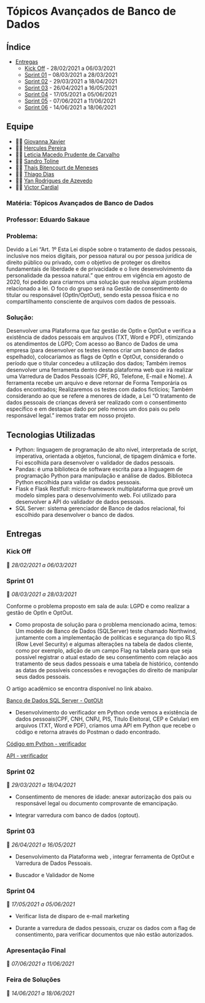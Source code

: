  # Tópicos Avançados de Banco de Dados

## Índice

-  [Entregas](#entregas)
    - [Kick Off](#kick-off) - 28/02/2021 a 06/03/2021 
    - [Sprint 01](#sprint-01) – 08/03/2021 a 28/03/2021
    - [Sprint 02](#sprint-02) - 29/03/2021 a 18/04/2021
    - [Sprint 03](#sprint-03)  - 26/04/2021 a 16/05/2021
    - [Sprint 04](#sprint-04) - 17/05/2021 a 05/06/2021
    - [Sprint 05](#apresentacao-final) - 07/06/2021 a 11/06/2021
    - [Sprint 06](#feira-de-solucoes) - 14/06/2021 a 18/06/2021 

## Equipe

- 👩‍💻 [Giovanna Xavier](https://https://github.com/giovannaxavierm/)
- 👨‍💻 [Hercules Pereira](https://github.com/herculespsilva/)
- 👩‍💻 [Leticia Macedo Prudente de Carvalho](https://www.linkedin.com/mwlite/in/leticia-macedo-prudente-de-carvalho-a0413416a/)
- 👨‍💻 [Sandro Toline](https://github.com/sandrotoline/)
- 👩‍💻 [Thaís Bitencourt de Meneses](https://www.linkedin.com/in/thaisbitencourt/)
- 👨‍💻 [Thiago Dias](https://github.com/ThiagoDisk/)
- 👨‍💻 [Yan Rodrigues de Azevedo](https://www.linkedin.com/in/yan-rodrigues/)
- 👨‍💻 [Victor Cardial](https://github.com/VictorCardial/)

### Matéria: Tópicos Avançados de Banco de Dados
### Professor: Eduardo Sakaue

### Problema:
Devido a Lei “Art. 1º Esta Lei dispõe sobre o tratamento de dados pessoais, inclusive nos meios digitais, por pessoa natural ou por pessoa jurídica de direito público ou privado, com o objetivo de proteger os direitos fundamentais de liberdade e de privacidade e o livre desenvolvimento da personalidade da pessoa natural.” que entrou em vigência em agosto de 2020, foi pedido para criarmos uma solução que resolva algum problema relacionado a lei.
O foco do grupo será na Gestão de consentimento do titular ou responsável (OptIn/OptOut), sendo esta pessoa física e no compartilhamento consciente de arquivos com dados de pessoais.

### Solução:
Desenvolver uma Plataforma que faz gestão de OptIn e OptOut e verifica a existência de dados pessoais em arquivos (TXT, Word e PDF), otimizando os atendimentos de LGPD;
Com acesso ao Banco de Dados de uma empresa (para desenvolver os testes iremos criar um banco de dados espelhado), colocaríamos as flags de OptIn e OptOut, considerando o período que o titular concedeu a utilização dos dados; 
Também iremos desenvolver uma ferramenta dentro desta plataforma web que irá realizar uma Varredura de Dados Pessoais (CPF, RG, Telefone, E-mail e Nome). A ferramenta recebe um arquivo e deve retornar de Forma Temporária os dados encontrados;
Realizaremos os testes com dados fictícios;
Também considerando ao que se refere a menores de idade, a Lei “O tratamento de dados pessoais de crianças deverá ser realizado com o consentimento específico e em destaque dado por pelo menos um dos pais ou pelo responsável legal.” iremos tratar em nosso projeto.

## Tecnologias Utilizadas

- Python: linguagem de programação de alto nível, interpretada de script, imperativa, orientada a objetos, funcional, de tipagem dinâmica e forte. Foi escolhida para desenvolver o validador de dados pessoais.
- Pandas: é uma biblioteca de software escrita para a linguagem de programação Python para manipulação e análise de dados. Biblioteca Python escolhida para validar os dados pessoais. 
- Flask e Flask Restfull: micro-framework multiplataforma que provê um modelo simples para o desenvolvimento web. Foi utilizado para desenvolver a API do validador de dados pessoais.
- SQL Server: sistema gerenciador de Banco de dados relacional, foi escolhido para desenvolver o banco de dados.



## Entregas

### Kick Off 
📅 *28/02/2021 a 06/03/2021*

### Sprint 01 
📅 *08/03/2021 a 28/03/2021*

Conforme o problema proposto em sala de aula: LGPD e como realizar a gestão de OptIn e OptOut.

- Como proposta de solução para o problema mencionado acima, temos: Um modelo de Banco de Dados (SQLServer) teste chamado Northwind, juntamente com a implementação de políticas e segurança do tipo RLS (Row Level Security) e algumas alterações na tabela de dados cliente, como por exemplo, adição de um campo Flag na tabela para que seja possível registrar o atual estado de seu consentimento com relação aos tratamento de seus dados pessoais e uma tabela de histórico, contendo as datas de possíveis concessões e revogações do direito de manipular seus dados pessoais.

 O artigo acadêmico se encontra disponível no link abaixo.

 [Banco de Dados SQL Server - OptOUt](https://github.com/VictorCardial/Banco_de_Dados_SQLSERVER) 

- Desenvolvimento do verificador em Python onde vemos a existência de dados pessoais(CPF, CNH, CNPJ, PIS, Titulo Eleitoral, CEP e Celular) em arquivos (TXT, Word e PDF), criamos uma API em Python que recebe o código e retorna através do Postman o dado encontrado.

[Código em Python - verificador](https://colab.research.google.com/drive/1b9PlOG9cYDp_cd26JIMdjrgcNfHsP8Bg#scrollTo=fZUsO84VZKNc)

[API - verificador](https://github.com/ThiagoDisk/APIPython)

### Sprint 02 
📅 *29/03/2021 a 18/04/2021*
- Consentimento de menores de idade: anexar autorização dos pais ou responsável legal ou documento comprovante de emancipação.

- Integrar varredura com banco de dados (optout).

### Sprint 03 
📅 *26/04/2021 a 16/05/2021*
- Desenvolvimento da Plataforma web , integrar ferramenta de OptOut e Varredura de Dados Pessoais.

-  Buscador e Validador de Nome 

### Sprint 04
📅 *17/05/2021 a 05/06/2021*
- Verificar lista de disparo de e-mail marketing 

- Durante a varredura de dados pessoais, cruzar os dados com a flag de consentimento, para verificar documentos que não estão autorizados.


### Apresentação Final 
📅 *07/06/2021 a 11/06/2021*

### Feira de Soluções 
📅 *14/06/2021 a 18/06/2021*


